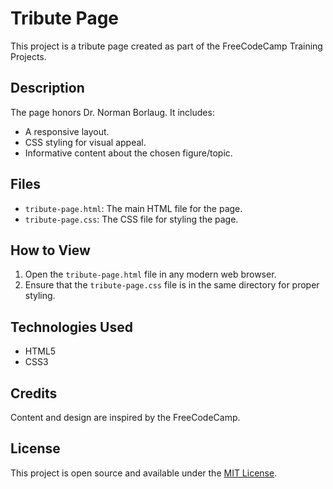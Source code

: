 # Tribute Page

This project is a tribute page created as part of the FreeCodeCamp Training Projects.

## Description
The page honors Dr. Norman Borlaug. It includes:
- A responsive layout.
- CSS styling for visual appeal.
- Informative content about the chosen figure/topic.

## Files
- `tribute-page.html`: The main HTML file for the page.
- `tribute-page.css`: The CSS file for styling the page.

## How to View
1. Open the `tribute-page.html` file in any modern web browser.
2. Ensure that the `tribute-page.css` file is in the same directory for proper styling.

## Technologies Used
- HTML5
- CSS3

## Credits
Content and design are inspired by the FreeCodeCamp.

## License
This project is open source and available under the [MIT License](LICENSE).
